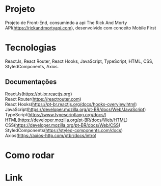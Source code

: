# Projeto

Projeto de Front-End, consumindo a api The Rick And Morty API(https://rickandmortyapi.com), desenvolvido com conceito Mobile First 

# Tecnologias
 
 ReactJs, React Router, React Hooks, JavaScript, TypeScript, HTML, CSS, StyledComponents, Axios. 

## Documentações 
 ReactJs(https://pt-br.reactjs.org)<br>
 React Router(https://reactrouter.com)<br>
 React Hooks(https://pt-br.reactjs.org/docs/hooks-overview.html)<br>
 JavaScript(https://developer.mozilla.org/pt-BR/docs/Web/JavaScript)<br>
 TypeScript(https://www.typescriptlang.org/docs/)<br>
 HTML(https://developer.mozilla.org/pt-BR/docs/Web/HTML)<br>
 CSS(https://developer.mozilla.org/pt-BR/docs/Web/CSS)<br>
 StyledComponents(https://styled-components.com/docs)<br>
 Axios(https://axios-http.com/ptbr/docs/intro)<br>

# Como rodar

# Link 
